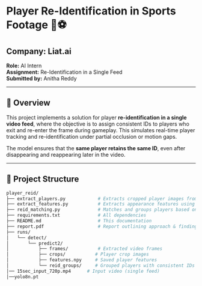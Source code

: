# Player Re-Identification in Sports Footage 🎥⚽

## Company: Liat.ai  
**Role:** AI Intern  
**Assignment:** Re-Identification in a Single Feed  
**Submitted by:** Anitha Reddy

---

## 🧠 Overview

This project implements a solution for player **re-identification in a single video feed**, where the objective is to assign consistent IDs to players who exit and re-enter the frame during gameplay. This simulates real-time player tracking and re-identification under partial occlusion or motion gaps.

The model ensures that the **same player retains the same ID**, even after disappearing and reappearing later in the video.

---

## 📁 Project Structure

```bash
player_reid/
├── extract_players.py            # Extracts cropped player images from detected frames
├── extract_features.py           # Extracts appearance features using Torchreid
├── reid_matching.py              # Matches and groups players based on similarity
├── requirements.txt              # All dependencies
├── README.md                     # This documentation
├── report.pdf                    # Report outlining approach & findings
├── runs/
│   └── detect/
│       └── predict2/
│           ├── frames/           # Extracted video frames
│           ├── crops/           # Player crop images
│           ├── features.npy     # Saved player features
│           └── reid_groups/     # Grouped players with consistent IDs
│── 15sec_input_720p.mp4      # Input video (single feed)
│──yolo8n.pt
